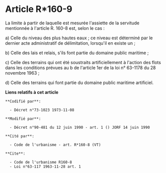 # Article R*160-9

La limite à partir de laquelle est mesurée l'assiette de la servitude mentionnée à l'article R. 160-8 est, selon le cas :

a) Celle du niveau des plus hautes eaux ; ce niveau est déterminé par le dernier acte administratif de délimitation,
lorsqu'il en existe un ;

b) Celle des lais et relais, s'ils font partie du domaine public maritime ;

c) Celle des terrains qui ont été soustraits artificiellement à l'action des flots dans les conditions prévues au b de
l'article 1er de la loi n° 63-1178 du 28 novembre 1963 ;

d) Celle des terrains qui font partie du domaine public maritime artificiel.

**Liens relatifs à cet article**

	**Codifié par**:

	  - Décret n°73-1023 1973-11-08

	**Modifié par**:

	  - Décret n°90-481 du 12 juin 1990 - art. 1 () JORF 14 juin 1990

	**Cité par**:

	  - Code de l'urbanisme - art. R*160-8 (VT)

	**Cite**:

	  - Code de l'urbanisme R160-8
	  - Loi n°63-117 1963-11-28 art. 1
